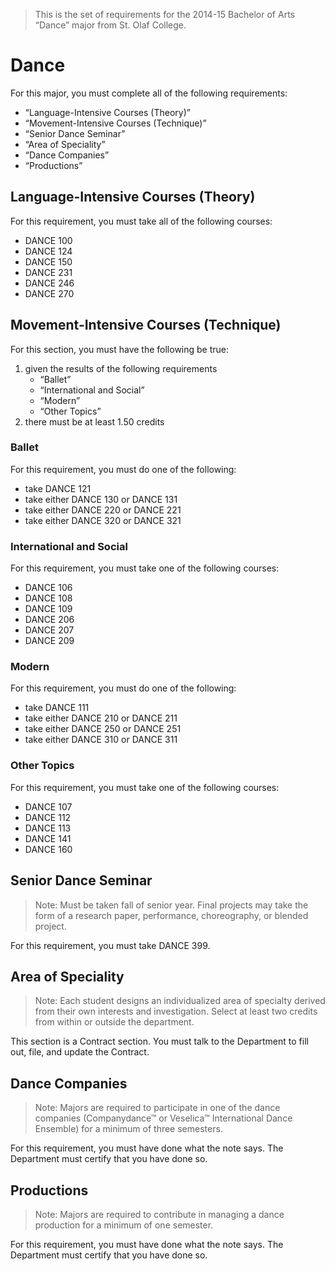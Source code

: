 > This is the set of requirements for the 2014-15 Bachelor of Arts “Dance” major from St. Olaf College.

# Dance
For this major, you must complete all of the following requirements:

- “Language-Intensive Courses (Theory)”
- “Movement-Intensive Courses (Technique)”
- “Senior Dance Seminar”
- “Area of Speciality”
- “Dance Companies”
- “Productions”

## Language-Intensive Courses (Theory)
For this requirement, you must take all of the following courses:

- DANCE 100
- DANCE 124
- DANCE 150
- DANCE 231
- DANCE 246
- DANCE 270


## Movement-Intensive Courses (Technique)
For this section, you must have the following be true:

1. given the results of the following requirements
    - “Ballet”
    - “International and Social”
    - “Modern”
    - “Other Topics”
2. there must be at least 1.50 credits

### Ballet
For this requirement, you must do one of the following:

- take DANCE 121
- take either DANCE 130 or DANCE 131
- take either DANCE 220 or DANCE 221
- take either DANCE 320 or DANCE 321

### International and Social
For this requirement, you must take one of the following courses:

- DANCE 106
- DANCE 108
- DANCE 109
- DANCE 206
- DANCE 207
- DANCE 209

### Modern
For this requirement, you must do one of the following:

- take DANCE 111
- take either DANCE 210 or DANCE 211
- take either DANCE 250 or DANCE 251
- take either DANCE 310 or DANCE 311

### Other Topics
For this requirement, you must take one of the following courses:

- DANCE 107
- DANCE 112
- DANCE 113
- DANCE 141
- DANCE 160


## Senior Dance Seminar
> Note: Must be taken fall of senior year. Final projects may take the form of a research paper, performance, choreography, or blended project.

For this requirement, you must take DANCE 399.


## Area of Speciality
> Note: Each student designs an individualized area of specialty derived from their own interests and investigation. Select at least two credits from within or outside the department.

This section is a Contract section. You must talk to the Department to fill out, file, and update the Contract.


## Dance Companies
> Note: Majors are required to participate in one of the dance companies (Companydance™ or Veselica™ International Dance Ensemble) for a minimum of three semesters.

For this requirement, you must have done what the note says. The Department must certify that you have done so.


## Productions
> Note: Majors are required to contribute in managing a dance production for a minimum of one semester.

For this requirement, you must have done what the note says. The Department must certify that you have done so.


